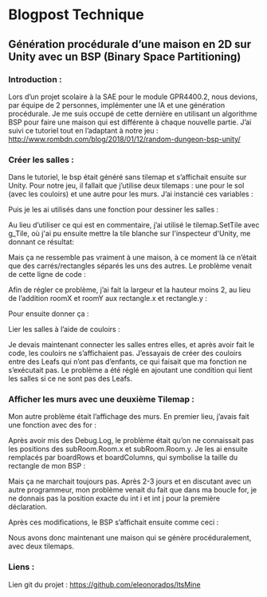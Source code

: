 # Blogpost Technique
## Génération procédurale d’une maison en 2D sur Unity avec un BSP (Binary Space Partitioning)

### Introduction :

Lors d’un projet scolaire à la SAE pour le module GPR4400.2, nous devions, par équipe de 2 personnes, implémenter une IA et une génération procédurale. Je me suis occupé de cette dernière en utilisant un algorithme BSP pour faire une maison qui est différente à chaque nouvelle partie. J’ai suivi ce tutoriel tout en l’adaptant à notre jeu : http://www.rombdn.com/blog/2018/01/12/random-dungeon-bsp-unity/

### Créer les salles :
Dans le tutoriel, le bsp était généré sans tilemap et s’affichait ensuite sur Unity. Pour notre jeu, il fallait que j’utilise deux tilemaps : une pour le sol (avec les couloirs) et une autre pour les murs.
J’ai instancié ces variables :
 
Puis je les ai utilisés dans une fonction pour dessiner les salles :
 
Au lieu d’utiliser ce qui est en commentaire, j’ai utilisé le tilemap.SetTile avec g_Tile, où j'ai pu ensuite mettre la tile blanche sur l'inspecteur d'Unity, me donnant ce résultat:
 

Mais ça ne ressemble pas vraiment à une maison, à ce moment là ce n’était que des carrés/rectangles séparés les uns des autres. Le problème venait de cette ligne de code :
 
 Afin de régler ce problème, j’ai fait la largeur et la hauteur moins 2, au lieu de l’addition roomX et roomY aux rectangle.x et rectangle.y :
 
Pour ensuite donner ça :
 
Lier les salles à l’aide de couloirs :

Je devais maintenant connecter les salles entres elles, et après avoir fait le code, les couloirs ne s’affichaient pas. J’essayais de créer des couloirs entre des Leafs qui n’ont pas d’enfants, ce qui faisait que ma fonction ne s’exécutait pas. Le problème a été réglé en ajoutant une condition qui lient les salles si ce ne sont pas des Leafs.
 
 




### Afficher les murs avec une deuxième Tilemap :

Mon autre problème était l’affichage des murs. En premier lieu, j’avais fait une fonction avec des for :
 
Après avoir mis des Debug.Log, le problème était qu’on ne connaissait pas les positions des subRoom.Room.x et subRoom.Room.y. Je les ai ensuite remplacés par boardRows et boardColumns, qui symbolise la taille du rectangle de mon BSP :
 
Mais ça ne marchait toujours pas. Après 2-3 jours et en discutant avec un autre programmeur, mon problème venait du fait que dans ma boucle for, je ne donnais pas la position exacte du int i et int j pour la première déclaration.
 
Après ces modifications, le BSP s’affichait ensuite comme ceci :
 
Nous avons donc maintenant une maison qui se génère procéduralement, avec deux tilemaps.
 
### Liens :
Lien git du projet : https://github.com/eleonoradps/ItsMine

